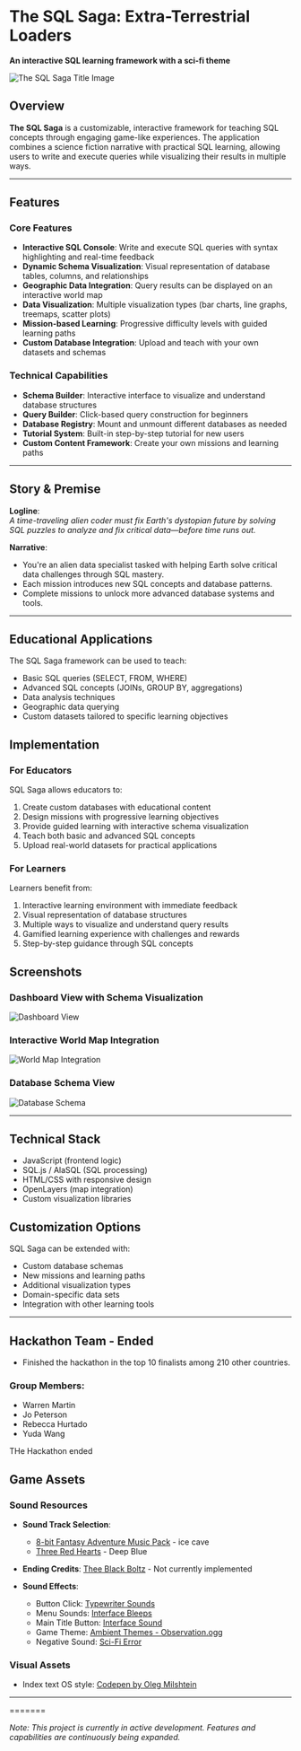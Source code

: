
# The SQL Saga: Extra-Terrestrial Loaders

**An interactive SQL learning framework with a sci-fi theme**

![The SQL Saga Title Image](/Alpha_Test/images/THE_SQL_SAGA.png)

## Overview

**The SQL Saga** is a customizable, interactive framework for teaching SQL concepts through engaging game-like experiences. The application combines a science fiction narrative with practical SQL learning, allowing users to write and execute queries while visualizing their results in multiple ways.

---

## Features

### Core Features
- **Interactive SQL Console**: Write and execute SQL queries with syntax highlighting and real-time feedback
- **Dynamic Schema Visualization**: Visual representation of database tables, columns, and relationships
- **Geographic Data Integration**: Query results can be displayed on an interactive world map
- **Data Visualization**: Multiple visualization types (bar charts, line graphs, treemaps, scatter plots)
- **Mission-based Learning**: Progressive difficulty levels with guided learning paths
- **Custom Database Integration**: Upload and teach with your own datasets and schemas

### Technical Capabilities
- **Schema Builder**: Interactive interface to visualize and understand database structures
- **Query Builder**: Click-based query construction for beginners
- **Database Registry**: Mount and unmount different databases as needed
- **Tutorial System**: Built-in step-by-step tutorial for new users
- **Custom Content Framework**: Create your own missions and learning paths

---

## Story & Premise  
**Logline**:  
*A time-traveling alien coder must fix Earth's dystopian future by solving SQL puzzles to analyze and fix critical data—before time runs out.*  

**Narrative**:  
- You're an alien data specialist tasked with helping Earth solve critical data challenges through SQL mastery.
- Each mission introduces new SQL concepts and database patterns.
- Complete missions to unlock more advanced database systems and tools.

---

## Educational Applications

The SQL Saga framework can be used to teach:
- Basic SQL queries (SELECT, FROM, WHERE)
- Advanced SQL concepts (JOINs, GROUP BY, aggregations)
- Data analysis techniques
- Geographic data querying
- Custom datasets tailored to specific learning objectives

## Implementation

### For Educators
SQL Saga allows educators to:
1. Create custom databases with educational content
2. Design missions with progressive learning objectives
3. Provide guided learning with interactive schema visualization
4. Teach both basic and advanced SQL concepts
5. Upload real-world datasets for practical applications

### For Learners
Learners benefit from:
1. Interactive learning environment with immediate feedback
2. Visual representation of database structures
3. Multiple ways to visualize and understand query results
4. Gamified learning experience with challenges and rewards
5. Step-by-step guidance through SQL concepts

## Screenshots

### Dashboard View with Schema Visualization
![Dashboard View](/Alpha_Test/images/TSS_Dashboard.webp)

### Interactive World Map Integration
![World Map Integration](/Alpha_Test/images/TSS_Map.webp)

### Database Schema View
![Database Schema](/Alpha_Test/images/TSS_Schema.webp)

---

## Technical Stack

- JavaScript (frontend logic)
- SQL.js / AlaSQL (SQL processing)
- HTML/CSS with responsive design
- OpenLayers (map integration)
- Custom visualization libraries

## Customization Options

SQL Saga can be extended with:
- Custom database schemas
- New missions and learning paths
- Additional visualization types
- Domain-specific data sets
- Integration with other learning tools

---

## Hackathon Team - Ended

- Finished the hackathon in the top 10 finalists among 210 other countries.

### Group Members:
- Warren Martin
- Jo Peterson
- Rebecca Hurtado
- Yuda Wang

THe Hackathon ended 

## Game Assets

### Sound Resources
- **Sound Track Selection**: 
  - [8-bit Fantasy Adventure Music Pack](https://xdeviruchi.itch.io/8-bit-fantasy-adventure-music-pack) - ice cave
  - [Three Red Hearts](https://tallbeard.itch.io/three-red-hearts-prepare-to-dev) - Deep Blue

- **Ending Credits**: [Thee Black Boltz](https://tundeadebimpe.bandcamp.com/album/thee-black-boltz) - Not currently implemented

- **Sound Effects**:
  - Button Click: [Typewriter Sounds](https://mixkit.co/free-sound-effects/typewriter/)
  - Menu Sounds: [Interface Bleeps](https://bleeoop.itch.io/interface-bleeps)
  - Main Title Button: [Interface Sound](https://www.soundgator.com/product/1256-interface-sound-01-sound-effect/)
  - Game Theme: [Ambient Themes - Observation.ogg](https://robotmeadows.itch.io/ambient-themes)
  - Negative Sound: [Sci-Fi Error](https://mixkit.co/free-sound-effects/sci-fi/)

### Visual Assets
- Index text OS style: [Codepen by Oleg Milshtein](https://codepen.io/olegmilshtein/pen/jrWrqV)

---
=======


*Note: This project is currently in active development. Features and capabilities are continuously being expanded.*
